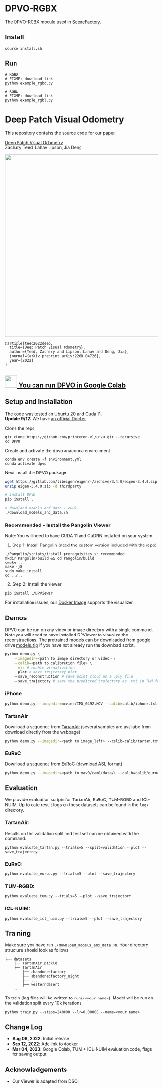 # DPVO-RGBX

The DPVO-RGBX module used in [SceneFactory](https://github.com/Jarrome/SceneFactory).

## Install
```
source install.sh
```

## Run
```
# RGBD
# FIXME: download link
python example_rgbd.py

# RGBL
# FIXME: download link
python example_rgbl.py 
```





# Deep Patch Visual Odometry
This repository contains the source code for our paper:

[Deep Patch Visual Odometry](https://arxiv.org/pdf/2208.04726.pdf)<br/>
Zachary Teed, Lahav Lipson, Jia Deng<br/>

[<img src="https://i.imgur.com/6ZQPbR1.png?1" width="600">](https://www.youtube.com/watch?v=e5wanf71YFs)

```
@article{teed2022deep,
  title={Deep Patch Visual Odometry},
  author={Teed, Zachary and Lipson, Lahav and Deng, Jia},
  journal={arXiv preprint arXiv:2208.04726},
  year={2022}
}
```
##  [<img src="https://i.imgur.com/QCojoJk.png" width="40"> You can run DPVO in Google Colab](https://colab.research.google.com/drive/1DRI1aHllMY5JO3oSW7HnytuEmasjokde?usp=sharing)

## Setup and Installation
The code was tested on Ubuntu 20 and Cuda 11.</br>
**Update 9/12:** We have [an official Docker](https://github.com/princeton-vl/DPVO_Docker)

Clone the repo
```
git clone https://github.com/princeton-vl/DPVO.git --recursive
cd DPVO
```
Create and activate the dpvo anaconda environment
```
conda env create -f environment.yml
conda activate dpvo
```

Next install the DPVO package
```bash
wget https://gitlab.com/libeigen/eigen/-/archive/3.4.0/eigen-3.4.0.zip
unzip eigen-3.4.0.zip -d thirdparty

# install DPVO
pip install .

# download models and data (~2GB)
./download_models_and_data.sh
```


### Recommended - Install the Pangolin Viewer
Note: You will need to have CUDA 11 and CuDNN installed on your system.

1. Step 1: Install Pangolin (need the custom version included with the repo)
```
./Pangolin/scripts/install_prerequisites.sh recommended
mkdir Pangolin/build && cd Pangolin/build
cmake ..
make -j8
sudo make install
cd ../..
```

2. Step 2: Install the viewer
```bash
pip install ./DPViewer
```

For installation issues, our [Docker Image](https://github.com/princeton-vl/DPVO_Docker) supports the visualizer.

## Demos
DPVO can be run on any video or image directory with a single command. Note you will need to have installed DPViewer to visualize the reconstructions. The pretrained models can be downloaded from google drive [models.zip](https://drive.google.com/file/d/1dRqftpImtHbbIPNBIseCv9EvrlHEnjhX/view?usp=sharing) if you have not already run the download script.


```bash
python demo.py \
    --imagedir=<path to image directory or video> \
    --calib=<path to calibration file> \
    --viz # enable visualization
    --plot # save trajectory plot
    --save_reconstruction # save point cloud as a .ply file
    --save_trajectory # save the predicted trajectory as .txt in TUM format
```

### iPhone
```bash
python demo.py --imagedir=movies/IMG_0492.MOV --calib=calib/iphone.txt --stride=5 --plot --viz
```

### TartanAir
Download a sequence from [TartanAir](https://theairlab.org/tartanair-dataset/) (several samples are availabe from download directly from the webpage)
```bash
python demo.py --imagedir=<path to image_left> --calib=calib/tartan.txt --stride=1 --plot --viz
```

### EuRoC
Download a sequence from [EuRoC](https://projects.asl.ethz.ch/datasets/doku.php?id=kmavvisualinertialdatasets) (download ASL format)
```bash
python demo.py --imagedir=<path to mav0/cam0/data/> --calib=calib/euroc.txt --stride=2 --plot --viz
```

## Evaluation
We provide evaluation scripts for TartanAir, EuRoC, TUM-RGBD and ICL-NUIM. Up to date result logs on these datasets can be found in the `logs` directory.

### TartanAir:
Results on the validation split and test set can be obtained with the command:
```
python evaluate_tartan.py --trials=5 --split=validation --plot --save_trajectory
```

### EuRoC:
```
python evaluate_euroc.py --trials=5 --plot --save_trajectory
```

### TUM-RGBD:
```
python evaluate_tum.py --trials=5 --plot --save_trajectory
```

### ICL-NUIM:
```
python evaluate_icl_nuim.py --trials=5 --plot --save_trajectory
```

## Training
Make sure you have run `./download_models_and_data.sh`. Your directory structure should look as follows

```Shell
├── datasets
    ├── TartanAir.pickle
    ├── TartanAir
        ├── abandonedfactory
        ├── abandonedfactory_night
        ├── ...
        ├── westerndesert
    ...
```

To train (log files will be written to `runs/<your name>`). Model will be run on the validation split every 10k iterations
```
python train.py --steps=240000 --lr=0.00008 --name=<your name>
```

## Change Log
* **Aug 08, 2022**: Initial release
* **Sep 12, 2022**: Add link to docker
* **Mar 04, 2023**: Google Colab, TUM + ICL-NUIM evaluation code, flags for saving output


## Acknowledgements
* Our Viewer is adapted from DSO.
